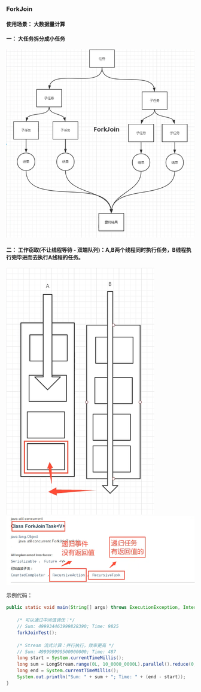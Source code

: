 ### ForkJoin

#### 使用场景： 大数据量计算

#### 一： 大任务拆分成小任务

![fork_join.png](../../src/main/resources/pictures/juc_concurrent_programming/fork_join/fork_join.png)

#### 二： 工作窃取(不让线程等待 - 双端队列)：A,B两个线程同时执行任务，B线程执行完毕进而去执行A线程的任务。

![fork_join2.png](../../src/main/resources/pictures/juc_concurrent_programming/fork_join/fork_join2.png)
![fork_join3.png](../../src/main/resources/pictures/juc_concurrent_programming/fork_join/fork_join3.png)

示例代码：

```java
public static void main(String[] args) throws ExecutionException, InterruptedException {

    /* 可以通过中间值调优：*/
    // Sum: 499934463999828390; Time: 9825
    forkJoinTest();

    /* Stream 流式计算：并行执行，效率更高 */
    // Sum: 499999999500000000; Time: 487
    long start = System.currentTimeMillis();
    long sum = LongStream.range(0L, 10_0000_0000L).parallel().reduce(0, Long::sum);
    long end = System.currentTimeMillis();
    System.out.println("Sum: " + sum + "; Time: " + (end - start));
}
```